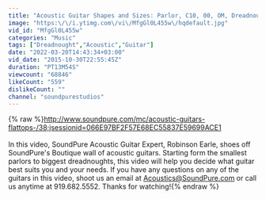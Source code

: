 ```yaml
---
title: "Acoustic Guitar Shapes and Sizes: Parlor, C10, 00, OM, Dreadnought, and More!"
image: "https:\/\/i.ytimg.com\/vi\/MfgGl0L455w\/hqdefault.jpg"
vid_id: "MfgGl0L455w"
categories: "Music"
tags: ["Dreadnought","Acoustic","Guitar"]
date: "2022-03-20T14:43:34+03:00"
vid_date: "2015-10-30T22:55:45Z"
duration: "PT13M54S"
viewcount: "68846"
likeCount: "559"
dislikeCount: ""
channel: "soundpurestudios"
---
```

{% raw %}<a rel="nofollow" target="blank" href="http://www.soundpure.com/mc/acoustic-guitars-flattops-/38;jsessionid=066E97BF2F57E68EC55837E59699ACE1">http://www.soundpure.com/mc/acoustic-guitars-flattops-/38;jsessionid=066E97BF2F57E68EC55837E59699ACE1</a><br /><br />In this video, SoundPure Acoustic Guitar Expert, Robinson Earle, shoes off SoundPure's Boutique wall of acoustic guitars. Starting form the smallest parlors to biggest dreadnoughts, this video will help you decide what guitar best suits you and your needs. If you have any questions on any of the guitars in this video, shoot us an email at Acoustics@SoundPure.com or call us anytime at 919.682.5552. Thanks for watching!{% endraw %}
